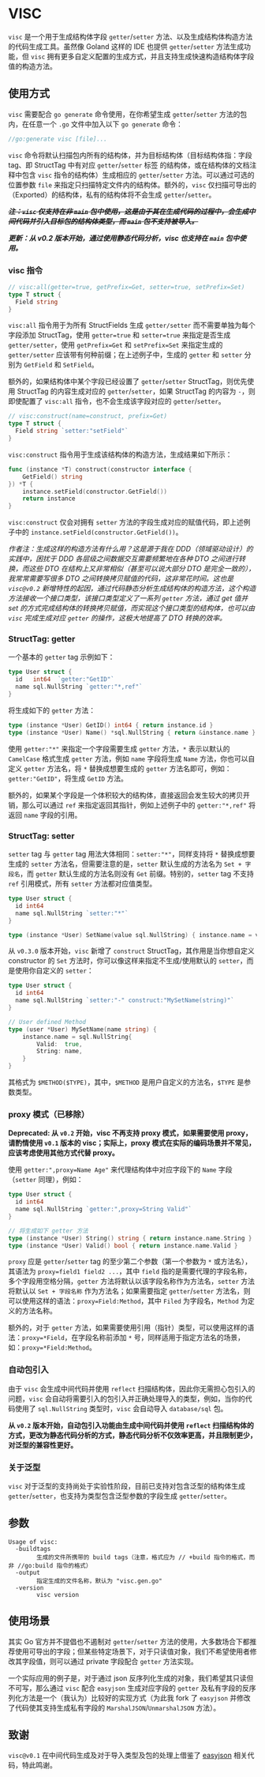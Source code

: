 # VISC

`visc` 是一个用于生成结构体字段 `getter`/`setter` 方法、以及生成结构体构造方法的代码生成工具。虽然像 Goland 这样的 IDE 也提供 `getter`/`setter` 方法生成功能，但 `visc` 拥有更多自定义配置的生成方式，并且支持生成快速构造结构体字段值的构造方法。

## 使用方式

`visc` 需要配合 `go generate` 命令使用，在你希望生成 `getter`/`setter` 方法的包内，在任意一个 `.go` 文件中加入以下 `go generate` 命令：

```go
//go:generate visc [file]...
```

`visc` 命令将默认扫描包内所有的结构体，并为目标结构体（目标结构体指：字段 tag、即 StructTag 中有对应 `getter`/`setter` 标签 的结构体，或在结构体的文档注释中包含 `visc` 指令的结构体）生成相应的 `getter`/`setter` 方法。可以通过可选的位置参数 `file` 来指定只扫描特定文件内的结构体。额外的，`visc` 仅扫描可导出的（Exported）的结构体，私有的结构体将不会生成 `getter`/`setter`。

~~***注：`visc` 仅支持在非 `main` 包中使用，这是由于其在生成代码的过程中，会生成中间代码并引入目标包的结构体类型，而 `main` 包不支持被导入。***~~ 

***更新：从 v0.2 版本开始，通过使用静态代码分析，visc 也支持在 `main` 包中使用。*** 

### visc 指令

```go
// visc:all(getter=true, getPrefix=Get, setter=true, setPrefix=Set)
type T struct {
  Field string
}
```

`visc:all` 指令用于为所有 StructFields 生成 `getter/setter` 而不需要单独为每个字段添加 StructTag，使用 `getter=true` 和 `setter=true` 来指定是否生成 `getter/setter`，使用 `getPrefix=Get` 和 `setPrefix=Set` 来指定生成的 `getter/setter` 应该带有何种前缀；在上述例子中，生成的 `getter` 和 `setter` 分别为 `GetField` 和 `SetField`。

额外的，如果结构体中某个字段已经设置了 `getter`/`setter` StructTag，则优先使用 StructTag 的内容生成对应的 `getter`/`setter`，如果 StructTag 的内容为 `-`，则即使配置了 `visc:all` 指令，也不会生成该字段对应的 `getter`/`setter`。

````go
// visc:construct(name=construct, prefix=Get)
type T struct {
  Field string `setter:"setField"`
}
````

`visc:construct` 指令用于生成该结构体的构造方法，生成结果如下所示：

````go
func (instance *T) construct(constructor interface {
	GetField() string
}) *T {
	instance.setField(constructor.GetField())
	return instance
}
````

`visc:construct` 仅会对拥有 `setter` 方法的字段生成对应的赋值代码，即上述例子中的 `instance.setField(constructor.GetField())`。

*作者注：生成这样的构造方法有什么用？这是源于我在 DDD（领域驱动设计）的实践中，困扰于 DDD 各层级之间数据交互需要频繁地在各种 DTO 之间进行转换，而这些 DTO 在结构上又非常相似（甚至可以说大部分 DTO 是完全一致的），我常常需要写很多 DTO 之间转换拷贝赋值的代码，这非常花时间。这也是 `visc@v0.2` 新增特性的起因，通过代码静态分析生成结构体的构造方法，这个构造方法接收一个接口类型，该接口类型定义了一系列 `getter` 方法，通过 get 值并 set 的方式完成结构体的转换拷贝赋值，而实现这个接口类型的结构体，也可以由 `visc` 完成生成对应 `getter` 的操作，这极大地提高了 DTO 转换的效率。*

### StructTag: getter

一个基本的 `getter` tag 示例如下：

```go
type User struct {
  id   int64  `getter:"GetID"`
  name sql.NullString `getter:"*,ref"`
}
```

将生成如下的 `getter` 方法：

```go
type (instance *User) GetID() int64 { return instance.id }
type (instance *User) Name() *sql.NullString { return &instance.name }
```

使用 `getter:"*"` 来指定一个字段需要生成 `getter` 方法，`*` 表示以默认的 `CamelCase` 格式生成 `getter` 方法，例如 `name` 字段将生成 `Name` 方法，你也可以自定义 `getter` 方法名，将 `*` 替换成想要生成的 `getter` 方法名即可，例如：`getter:"GetID"`，将生成 `GetID` 方法。

额外的，如果某个字段是一个体积较大的结构体，直接返回会发生较大的拷贝开销，那么可以通过 `ref` 来指定返回其指针，例如上述例子中的 `getter:"*,ref"` 将返回 `name` 字段的引用。

### StructTag: setter

`setter` tag 与 `getter` tag 用法大体相同：`setter:"*"`，同样支持将 `*` 替换成想要生成的 `setter` 方法名，但需要注意的是，`setter` 默认生成的方法名为 `Set + 字段名`，而 `getter` 默认生成的方法名则没有 `Get` 前缀。特别的，`setter` tag 不支持 `ref` 引用模式，所有 `setter` 方法都对应值类型。

```go
type User struct {
  id int64
  name sql.NullString `setter:"*"`
}

type (instance *User) SetName(value sql.NullString) { instance.name = value }
```

从 `v0.3.0` 版本开始，`visc` 新增了 `construct` StructTag，其作用是当你想自定义 constructor 的 `Set` 方法时，你可以像这样来指定不生成/使用默认的 `setter`，而是使用你自定义的 `setter`：

```go
type User struct {
  id int64
  name sql.NullString `setter:"-" construct:"MySetName(string)"`
}

// User defined Method
type (user *User) MySetName(name string) { 
    instance.name = sql.NullString{
        Valid:  true,
        String: name,
    } 
}
```

其格式为 `$METHOD($TYPE)`，其中，`$METHOD` 是用户自定义的方法名，`$TYPE` 是参数类型。

### proxy 模式（已移除）

**Deprecated: 从 `v0.2` 开始，visc 不再支持 proxy 模式，如果需要使用 proxy，请酌情使用 `v0.1` 版本的 visc；实际上，proxy 模式在实际的编码场景并不常见，应该考虑使用其他方式代替 proxy。**

使用 `getter:",proxy=Name Age"` 来代理结构体中对应字段下的 `Name` 字段（`setter` 同理），例如：

```go
type User struct {
  id int64
  name sql.NullString `getter:",proxy=String Valid"`
}

// 将生成如下 getter 方法
type (instance *User) String() string { return instance.name.String }
type (instance *User) Valid() bool { return instance.name.Valid }
```

`proxy` 应是 `getter`/`setter` tag 的至少第二个参数（第一个参数为 `*` 或方法名），其语法为 `proxy=field1 field2 ...`，其中 `field` 指的是需要代理的字段名称，多个字段用空格分隔，`getter` 方法将默认以该字段名称作为方法名，`setter` 方法将默认以 `Set + 字段名称` 作为方法名；如果需要指定 `getter`/`setter` 方法名，则可以使用这样的语法：`proxy=Field:Method`，其中 `Filed` 为字段名，`Method` 为定义的方法名称。

额外的，对于 `getter` 方法，如果需要使用引用（指针）类型，可以使用这样的语法：`proxy=*Field`，在字段名称前添加 `*` 号，同样适用于指定方法名的场景，如：`proxy=*Field:Method`。

### 自动包引入

由于 `visc` 会生成中间代码并使用 `reflect` 扫描结构体，因此你无需担心包引入的问题，`visc` 会自动将需要引入的包引入并正确处理导入的类型，例如，当你的代码使用了 `sql.NullString` 类型时，`visc` 会自动导入 `database/sql` 包。

**从 `v0.2` 版本开始，自动包引入功能由生成中间代码并使用 `reflect` 扫描结构体的方式，更改为静态代码分析的方式，静态代码分析不仅效率更高，并且限制更少，对泛型的兼容性更好。**

### 关于泛型

`visc` 对于泛型的支持尚处于实验性阶段，目前已支持对包含泛型的结构体生成 `getter`/`setter`，也支持为类型包含泛型参数的字段生成 `getter`/`setter`。

## 参数

```
Usage of visc:
  -buildtags
    	生成的文件所携带的 build tags（注意，格式应为 // +build 指令的格式，而非 //go:build 指令的格式）
  -output
    	指定生成的文件名称，默认为 "visc.gen.go"
  -version
    	visc version
```

## 使用场景

其实 Go 官方并不提倡也不遏制对 `getter`/`setter` 方法的使用，大多数场合下都推荐使用可导出的字段；但某些特定场景下，对于只读值对象，我们不希望使用者修改其字段值，则可以通过 private 字段配合 `getter` 方法实现。

一个实际应用的例子是，对于通过 json 反序列化生成的对象，我们希望其只读但不可写，那么通过 `visc` 配合 `easyjson` 生成对应字段的 `getter` 及私有字段的反序列化方法是一个（我认为）比较好的实现方式（为此我 fork 了 `easyjson` 并修改了代码使其支持生成私有字段的 `MarshalJSON`/`UnmarshalJSON` 方法）。

## 致谢

`visc@v0.1` 在中间代码生成及对于导入类型及包的处理上借鉴了 [easyjson](https://github.com/mailru/easyjson) 相关代码，特此鸣谢。